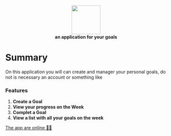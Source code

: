 <br/>
<p align="center">
   <img src="https://github.com/user-attachments/assets/73573e4e-d927-4db5-95b7-7fd8ec098977" width="90" height="auto"/>
<br/>
   <strong>an application for your goals</strong>
</p>

# Summary

On this application you will can create and manager your personal goals, do not is necessary an account or something like

### Features

1. **Create a Goal**
2. **View your progress on the Week**
3. **Complet a Goal**
4. **View a list with all your goals on the week**

[The app are online 🎉🥳](https://onedeve-inorbit.netlify.app/)
